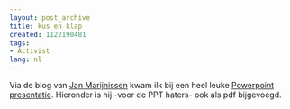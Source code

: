 ```yaml
---
layout: post_archive
title: kus en klap
created: 1122190481
tags:
- Activist
lang: nl
---
```

Via de blog van [Jan Marijnissen](http://www.janmarijnissen.nl/weblog/2005/07/24/kus-en-klap/) kwam ilk bij een heel leuke [Powerpoint presentatie](http://www.janmarijnissen.nl/images/indetrein.pps). Hieronder is hij -voor de PPT haters- ook als pdf bijgevoegd. <!--break-->
